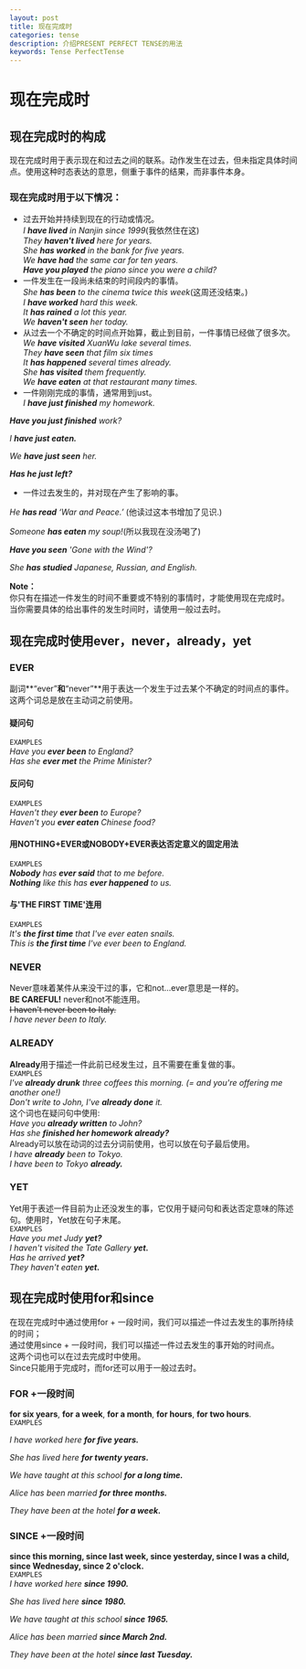 ```yaml
---
layout: post
title: 现在完成时
categories: tense
description: 介绍PRESENT PERFECT TENSE的用法
keywords: Tense PerfectTense
---
```


# 现在完成时

## 现在完成时的构成

现在完成时用于表示现在和过去之间的联系。动作发生在过去，但未指定具体时间点。使用这种时态表达的意思，侧重于事件的结果，而非事件本身。  

### 现在完成时用于以下情况：
* 过去开始并持续到现在的行动或情况。  
*I **have lived** in Nanjin since 1999*(我依然住在这)  
*They **haven't lived** here for years.*  
*She **has worked** in the bank for five years.*  
*We **have had** the same car for ten years.*  
***Have you played** the piano since you were a child?*
* 一件发生在一段尚未结束的时间段内的事情。  
*She **has been** to the cinema twice this week*(这周还没结束。)  
*I **have worked** hard this week.*  
*It **has rained** a lot this year.*  
*We **haven't seen** her today.*  
* 从过去一个不确定的时间点开始算，截止到目前，一件事情已经做了很多次。  
*We **have visited** XuanWu lake several times.*  
*They **have seen** that film six times*  
*It **has happened** several times already.*  
*She **has visited** them frequently.*  
*We **have eaten** at that restaurant many times.*  
* 一件刚刚完成的事情，通常用到just。  
*I **have just finished** my homework.*  

***Have you just finished** work?*  

*I **have just eaten.***  

*We **have just seen** her.*  

***Has he just left?***  

* 一件过去发生的，并对现在产生了影响的事。  

*He **has read** ‘War and Peace.’* (他读过这本书增加了见识.)  

*Someone **has eaten** my soup!*(所以我现在没汤喝了)  

***Have you seen** 'Gone with the Wind'?*  

*She **has studied** Japanese, Russian, and English.*  

**Note：**  
你只有在描述一件发生的时间不重要或不特别的事情时，才能使用现在完成时。
当你需要具体的给出事件的发生时间时，请使用一般过去时。  

## 现在完成时使用ever，never，already，yet
### EVER    
副词**“ever”**和**“never”**用于表达一个发生于过去某个不确定的时间点的事件。这两个词总是放在主动词之前使用。  
#### 疑问句  
`EXAMPLES`  
*Have you **ever been** to England?*  
*Has she **ever met** the Prime Minister?*  
#### 反问句
`EXAMPLES`  
*Haven't they **ever been** to Europe?*  
*Haven't you **ever eaten** Chinese food?*  
#### 用NOTHING+EVER或NOBODY+EVER表达否定意义的固定用法  
`EXAMPLES`  
***Nobody** has **ever said** that to me before.*  
***Nothing** like this has **ever happened** to us.*  

#### 与'THE FIRST TIME'连用  
`EXAMPLES`  
*It's **the first time** that I've ever eaten snails.*  
*This is **the first time** I've ever been to England.*  

### NEVER  
Never意味着某件从来没干过的事，它和not...ever意思是一样的。  
**BE CAREFUL!** never和not不能连用。  
~~I haven't never been to Italy.~~  
*I have never been to Italy.*  

### ALREADY  
**Already**用于描述一件此前已经发生过，且不需要在重复做的事。  
`EXAMPLES`  
*I've **already drunk** three coffees this morning. (= and you're offering me another one!)*  
*Don't write to John, I've **already done** it.*  
这个词也在疑问句中使用:  
*Have you **already written** to John?*  
*Has she **finished her homework already?***  
Already可以放在动词的过去分词前使用，也可以放在句子最后使用。  
*I have **already** been to Tokyo.*  
*I have been to Tokyo **already.***  

### YET  
Yet用于表述一件目前为止还没发生的事，它仅用于疑问句和表达否定意味的陈述句。使用时，Yet放在句子末尾。  
`EXAMPLES`  
*Have you met Judy **yet?***  
*I haven't visited the Tate Gallery **yet.***  
*Has he arrived **yet?***  
*They haven't eaten **yet.***  

## 现在完成时使用for和since  
在现在完成时中通过使用for + 一段时间，我们可以描述一件过去发生的事所持续的时间；  
通过使用since + 一段时间，我们可以描述一件过去发生的事开始的时间点。  
这两个词也可以在过去完成时中使用。  
Since只能用于完成时，而for还可以用于一般过去时。  
### FOR +一段时间  
**for six years**, **for a week**, **for a month**, **for hours**, **for two hours**.  
`EXAMPLES`  

*I have worked here **for five years.***  

*She has lived here **for twenty years.***  

*We have taught at this school **for a long time.***  

*Alice has been married **for three months.***  

*They have been at the hotel **for a week.***  

### SINCE +一段时间
**since this morning, since last week, since yesterday, since I was a child, since Wednesday, since 2 o'clock.**  
`EXAMPLES`  
*I have worked here **since 1990.***  

*She has lived here **since 1980.***  

*We have taught at this school **since 1965.***  

*Alice has been married **since March 2nd.***  

*They have been at the hotel **since last Tuesday.***  
